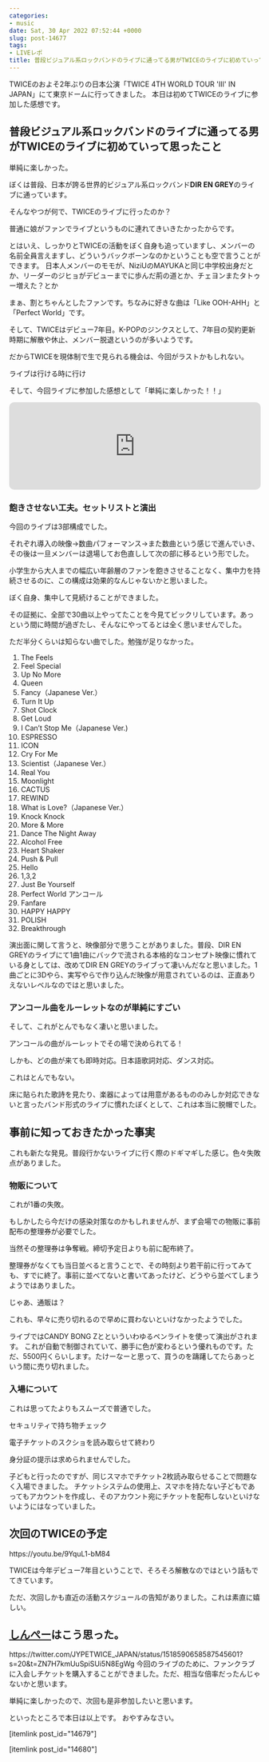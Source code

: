 ```yaml
---
categories:
- music
date: Sat, 30 Apr 2022 07:52:44 +0000
slug: post-14677
tags:
- LIVEレポ
title: 普段ビジュアル系ロックバンドのライブに通ってる男がTWICEのライブに初めていって思ったこと
---
```


TWICEのおよそ2年ぶりの日本公演「TWICE 4TH WORLD TOUR 'III' IN JAPAN」にて東京ドームに行ってきました。
本日は初めてTWICEのライブに参加した感想です。
<h2>普段ビジュアル系ロックバンドのライブに通ってる男がTWICEのライブに初めていって思ったこと</h2>
単純に楽しかった。

ぼくは普段、日本が誇る世界的ビジュアル系ロックバンド<strong>DIR EN GREY</strong>のライブに通っています。

そんなやつが何で、TWICEのライブに行ったのか？

普通に娘がファンでライブというものに連れてきいきたかったからです。

とはいえ、しっかりとTWICEの活動をぼく自身も追っていますし、メンバーの名前全員言えますし、どういうバックボーンなのかということも空で言うことができます。
日本人メンバーのモモが、NiziUのMAYUKAと同じ中学校出身だとか、リーダーのジヒョがデビューまでに歩んだ荊の道とか、チェヨンまたタトゥー増えた？とか

まぁ、割とちゃんとしたファンです。ちなみに好きな曲は「Like OOH-AHH」と「Perfect World」です。

そして、TWICEはデビュー7年目。K-POPのジンクスとして、7年目の契約更新時期に解散や休止、メンバー脱退というのが多いようです。

だからTWICEを現体制で生で見られる機会は、今回がラストかもしれない。

<span class="hutoaka">ライブは行ける時に行け</span>

そして、今回ライブに参加した感想として「単純に楽しかった！！」

<iframe src="https://embed.music.apple.com/us/album/perfect-world/1572685835?i=1572686076&amp;app=music&amp;itsct=music_box_player&amp;itscg=30200&amp;at=11ld5P&amp;ls=1" height="175px" frameborder="0" sandbox="allow-forms allow-popups allow-same-origin allow-scripts allow-top-navigation-by-user-activation" allow="autoplay *; encrypted-media *;" style="width: 100%; max-width: 660px; overflow: hidden; border-radius: 10px; background: transparent;"></iframe>

<h3>飽きさせない工夫。セットリストと演出</h3>
今回のライブは3部構成でした。

それぞれ導入の映像→数曲パフォーマンス→また数曲という感じで進んでいき、その後は一旦メンバーは退場してお色直しして次の部に移るという形でした。

小学生から大人までの幅広い年齢層のファンを飽きさせることなく、集中力を持続させるのに、この構成は効果的なんじゃないかと思いました。

ぼく自身、集中して見続けることができました。

その証拠に、全部で30曲以上やってたことを今見てビックリしています。あっという間に時間が過ぎたし、そんなにやってるとは全く思いませんでした。

ただ半分くらいは知らない曲でした。勉強が足りなかった。

1. The Feels
2. Feel Special
3. Up No More
4. Queen
5. Fancy（Japanese Ver.）
6. Turn It Up
7. Shot Clock
8. Get Loud
9. I Can’t Stop Me（Japanese Ver.)
10. ESPRESSO
11. ICON
12. Cry For Me
13. Scientist（Japanese Ver.）
14. Real You
15. Moonlight
16. CACTUS
17. REWIND
18. What is Love?（Japanese Ver.）
19. Knock Knock
20. More &amp; More
21. Dance The Night Away
22. Alcohol Free
23. Heart Shaker
24. Push &amp; Pull
25. Hello
26. 1,3,2
27. Just Be Yourself
28. Perfect World
アンコール
1. Fanfare
2. HAPPY HAPPY
3. POLISH
4. Breakthrough

演出面に関して言うと、映像部分で思うことがありました。普段、DIR EN GREYのライブにて1曲1曲にバックで流される本格的なコンセプト映像に慣れている身としては、改めてDIR EN GREYのライブって凄いんだなと思いました。1曲ごとに3Dやら、実写やらで作り込んだ映像が用意されているのは、正直ありえないレベルなのではと思いました。

<h3>アンコール曲をルーレットなのが単純にすごい</h3>
そして、これがとんでもなく凄いと思いました。

アンコールの曲がルーレットでその場で決められてる！

しかも、どの曲が来ても即時対応。日本語歌詞対応、ダンス対応。

これはとんでもない。

床に貼られた歌詩を見たり、楽器によっては用意があるもののみしか対応できないと言ったバンド形式のライブに慣れたぼくとして、これは本当に脱帽でした。
<h2>事前に知っておきたかった事実</h2>
これも新たな発見。普段行かないライブに行く際のドギマギした感じ。色々失敗点がありました。
<h3>物販について</h3>
これが1番の失敗。

もしかしたら今だけの感染対策なのかもしれませんが、まず会場での物販に事前配布の整理券が必要でした。

当然その整理券は争奪戦。締切予定日よりも前に配布終了。

整理券がなくても当日並べると言うことで、その時刻より若干前に行ってみても、すでに終了。事前に並べてないと書いてあったけど、どうやら並べてしまうようではありました。

じゃあ、通販は？

これも、早々に売り切れるので早めに買わないといけなかったようでした。

ライブではCANDY BONG Zとといういわゆるペンライトを使って演出がされます。
これが自動で制御されていて、勝手に色が変わるという優れものです。ただ、5500円くらいします。たけーなーと思って、買うのを躊躇してたらあっという間に売り切れました。

<h3>入場について</h3>
これは思ってたよりもスムーズで普通でした。

セキュリティで持ち物チェック

電子チケットのスクショを読み取らせて終わり

身分証の提示は求められませんでした。

子どもと行ったのですが、同じスマホでチケット2枚読み取らせることで問題なく入場できました。
チケットシステムの使用上、スマホを持たない子どもであってもアカウントを作成し、そのアカウント宛にチケットを配布しないといけないようにはなっていました。
<h2>次回のTWICEの予定</h2>
https://youtu.be/9YquL1-bM84

TWICEは今年デビュー7年目ということで、そろそろ解散なのではという話もでてきています。

ただ、次回しかも直近の活動スケジュールの告知がありました。これは素直に嬉しい。


<h2><a href="https://twitter.com/s_s_p_y">しんぺー</a>はこう思った。</h2>
https://twitter.com/JYPETWICE_JAPAN/status/1518590658587545601?s=20&t=ZN7H7kmUuSpiSUi5N8EgWg
今回のライブのために、ファンクラブに入会しチケットを購入することができました。ただ、相当な倍率だったんじゃないかと思います。

単純に楽しかったので、次回も是非参加したいと思います。

といったところで本日は以上です。
おやすみなさい。

[itemlink post_id="14679"]

[itemlink post_id="14680"]
